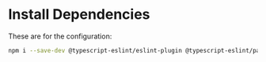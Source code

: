 # Install Dependencies

These are for the configuration:

```bash
npm i --save-dev @typescript-eslint/eslint-plugin @typescript-eslint/parser eslint eslint-config-prettier eslint-plugin-prettier husky lint-staged prettier
```